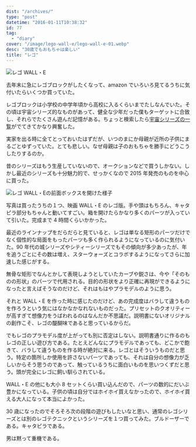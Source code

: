 ```yaml
---
dist: "/archives/"
type: "post"
datetime: "2016-01-11T10:38:32"
id: 77
tag:
  - "diary"
cover: "/image/lego-wall-e/lego-wall-e-01.webp"
desc: "30歳でもおもちゃは楽しい"
title: "レゴ"
---
```


![レゴ WALL・E](/image/lego-wall-e/lego-wall-e-01.webp)

去年末に急にレゴブロックがしたくなって、amazon でいろいろ見てるうちに気付いたらいくつか買っていた。

レゴブロックは小学校の中学年頃から高校に入るくらいまでたしなんでいた。その頃は宇宙シリーズ的なものがあって、健全な少年だった僕もターゲットに合致し、それらでたくさん遊んだ記憶がある。ちょっと検索したら[宇宙シリーズの一覧](http://ameblo.jp/1sw/entry-11709815914.html)がでてきてかなり興奮した。

実家を出る時に全てとっておいたはずだが、いつのまにか母親が近所の子供にまるごとゆずっていた。とても悲しい。なぜ母親は子のおもちゃを勝手にどうこうしたりするのか。

昔のシリーズはもう生産していないので、オークションなどで買うしかない。しかし最近のシリーズも十分魅力的で、せっかくなので 2015 年発売のものを中心に買った。

![レゴ WALL・Eの前面ボックスを開けた様子](/image/lego-wall-e/lego-wall-e-02.webp)

写真は買ったうちの１つ、映画 WALL・E のレゴ版。手や頭はもちろん、キャタピラ部分もちゃんと動いてすごい。箱を開けたらかなり多くのパーツが入っていて引いた。完成まで 4 時間くらいかかった。

最近のラインナップをだらだらと見ていると、レゴは単なる矩形のパーツだけでなく個性的な局面をもったパーツも多く作られるようになっているのに気付いた。90 年代の城シリーズやシティーシリーズでもその傾向が多少あったが、年を追うごとにその数は増え、スターウォーズとコラボするようになってさらに加速した感じがする。

無骨な矩形でなんとかして表現しようとしていたカーブや鋭さは、今や「そのものの形状」のパーツで代用される。目的の形状をより正確に再現ができるようになったと言えばそうなのだけど、それはもはやプラモデルのように思う。

それと WALL・E を作った時に感じたのだけど、あの完成度はバラして違うものを作ろうという気にはなかなかなれないものだった。プリセットのクオリティーが高すぎて想像力をうばわれるのはなんだか不思議だ。説明書にないオリジナルの創作こそ、レゴの醍醐味であると思っているからだ。

でもレゴのプラモデル度が上がっても別に否定はしない。説明書通りに作るのもレゴの正しい遊び方である。たとえどんなにプラモデルであっても、どこかで飽きて、バラして違うものを作る時が絶対に来る。レゴとはそういうものだと思う。特定の箇所しか使用を許さないパーツであっても、それは自分の想像力が乏しいからそう思うのであって、触っているうちに面白いものを思いつくずだと思う。頭が完全にレゴに飼い馴らされている。

WALL・E の他にも大小 8 セットくらい買い込んだので、パーツの数的にだいぶ豊かになっている。子供の頃は自分ではホイホイ買えなかったので、ホイホイ買える大人になって本当によかった。

30 歳になったのでそろそろ次の段階の遊びもしたいなと思い、通常のレゴシリーズとは別のレゴテクニックというシリーズを１つ買ってみた。ブルドーザーである。キャタピラである。

男は黙って重機である。
